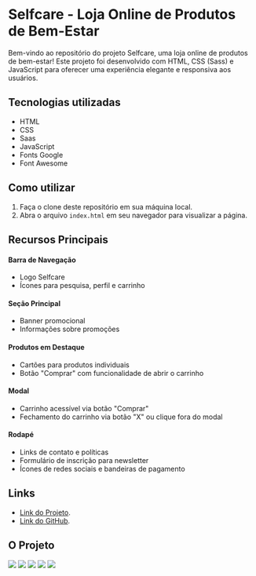 # Selfcare - Loja Online de Produtos de Bem-Estar

Bem-vindo ao repositório do projeto Selfcare, uma loja online de produtos de bem-estar! Este projeto foi desenvolvido com HTML, CSS (Sass) e JavaScript para oferecer uma experiência elegante e responsiva aos usuários.

## Tecnologias utilizadas

* HTML
* CSS
* Saas
* JavaScript
* Fonts Google
* Font Awesome

## Como utilizar
1. Faça o clone deste repositório em sua máquina local.
2. Abra o arquivo `index.html` em seu navegador para visualizar a página.

## Recursos Principais

#### Barra de Navegação

* Logo Selfcare
* Ícones para pesquisa, perfil e carrinho

#### Seção Principal

* Banner promocional
* Informações sobre promoções

#### Produtos em Destaque

* Cartões para produtos individuais
* Botão "Comprar" com funcionalidade de abrir o carrinho

#### Modal 

* Carrinho acessível via botão "Comprar"
* Fechamento do carrinho via botão "X" ou clique fora do modal

#### Rodapé

* Links de contato e políticas
* Formulário de inscrição para newsletter
* Ícones de redes sociais e bandeiras de pagamento

## Links

*  [Link do Projeto](https://ecommerce-selfcare.vercel.app//).
*  [Link do GitHub](https://github.com/manoelarcanjo/ecommerce-offer).

## O Projeto

<img src="assets/imgs/projeto/Large-Screen.png">
<img src="assets/imgs/projeto/Large-Screen1.png">
<img src="assets/imgs/projeto/mobile (1).png">
<img src="assets/imgs/projeto/mobile (2).png">
<img src="assets/imgs/projeto/mobile (3).png">